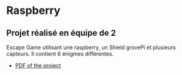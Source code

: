 # Raspberry

## Projet réalisé en équipe de 2 

Escape Game utilisant une raspberry, un Shield grovePi et plusieurs capteurs. 
Il contient 6 énigmes différentes. 

* [PDF of the project](https://sebastiengineste.fr/pdf/Manuel_EscapeGame.pdf)
